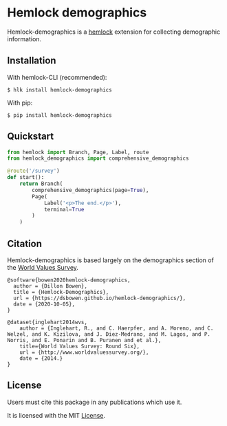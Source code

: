 # Hemlock demographics

Hemlock-demographics is a <a href="https://dsbowen.github.io/hemlock/" target="_blank">hemlock</a> extension for collecting demographic information.

## Installation

With hemlock-CLI (recommended):

```
$ hlk install hemlock-demographics
```

With pip:

```
$ pip install hemlock-demographics
```

## Quickstart

```python
from hemlock import Branch, Page, Label, route
from hemlock_demographics import comprehensive_demographics

@route('/survey')
def start():
    return Branch(
        comprehensive_demographics(page=True),
        Page(
            Label('<p>The end.</p>'), 
            terminal=True
        )
    )
```

## Citation

Hemlock-demographics is based largely on the demographics section of the [World Values Survey](http://www.worldvaluessurvey.org/).

```
@software{bowen2020hemlock-demographics,
  author = {Dillon Bowen},
  title = {Hemlock-Demographics},
  url = {https://dsbowen.github.io/hemlock-demographics/},
  date = {2020-10-05},
}

@dataset{inglehart2014wvs,
    author = {Inglehart, R., and C. Haerpfer, and A. Moreno, and C. Welzel, and K. Kizilova, and J. Diez-Medrano, and M. Lagos, and P. Norris, and E. Ponarin and B. Puranen and et al.},
    title={World Values Survey: Round Six},
    url = {http://www.worldvaluessurvey.org/},
    date = {2014.}
}
```

## License

Users must cite this package in any publications which use it.

It is licensed with the MIT [License](https://github.com/dsbowen/docstr-md/blob/master/LICENSE).
